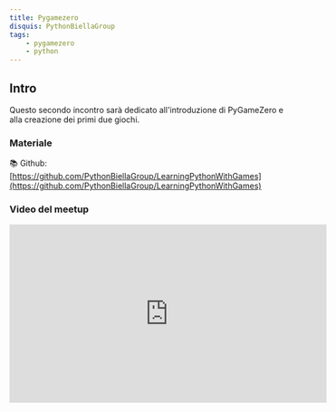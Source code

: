 ```yaml
---
title: Pygamezero
disquis: PythonBiellaGroup
tags:
    - pygamezero
    - python
---
```


## Intro

Questo secondo incontro sarà dedicato all'introduzione di PyGameZero e alla creazione dei primi due giochi.

### Materiale

📚 Github:
[https://github.com/PythonBiellaGroup/LearningPythonWithGames](https://github.com/PythonBiellaGroup/LearningPythonWithGames)

### Video del meetup

<iframe width="560" height="315" src="https://www.youtube.com/embed/qqv4d4IbOpM?si=1W6w5BzULMbmUiY7" title="YouTube video player" frameborder="0" allow="accelerometer; autoplay; clipboard-write; encrypted-media; gyroscope; picture-in-picture; web-share" allowfullscreen></iframe>